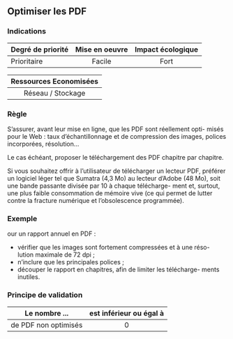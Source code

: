 ## Optimiser les PDF
### Indications
| Degré de priorité |      Mise en oeuvre       |  Impact écologique    | 
|-------------------|:-------------------------:|:---------------------:|
| Prioritaire       |  Facile                   |    Fort               | 


|Ressources Economisées                                      |
|:----------------------------------------------------------:|
|  Réseau / Stockage  |

### Règle
S’assurer, avant leur mise en ligne, que les PDF sont réellement opti- misés pour le Web : taux d’échantillonnage et de compression des images, polices incorporées, résolution…

Le cas échéant, proposer le téléchargement des PDF chapitre par chapitre.

Si vous souhaitez offrir à l’utilisateur de télécharger un lecteur PDF, préférer un logiciel léger tel que Sumatra (4,3 Mo) au lecteur d’Adobe (48 Mo), soit une bande passante divisée par 10 à chaque télécharge- ment et, surtout, une plus faible consommation de mémoire vive (ce qui permet de lutter contre la fracture numérique et l’obsolescence programmée).

### Exemple
our un rapport annuel en PDF :
 - vérifier que les images sont fortement compressées et à une réso- lution maximale de 72 dpi ;
 - n’inclure que les principales polices ;
 - découper le rapport en chapitres, afin de limiter les télécharge- ments inutiles.


### Principe de validation

| Le nombre ...     | est inférieur ou égal à   |  
|-------------------|:-------------------------:|
| de PDF non optimisés  |  0 |
